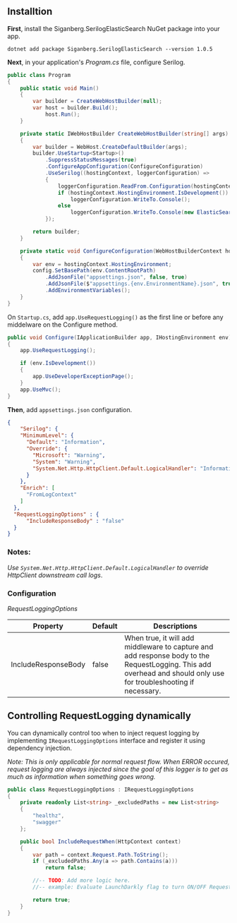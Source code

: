 ## Installtion 

**First**, install the Siganberg.SerilogElasticSearch NuGet package into your app.

```
dotnet add package Siganberg.SerilogElasticSearch --version 1.0.5
```

**Next**, in your application's _Program.cs_ file, configure Serilog.  


```c#
public class Program
{
    public static void Main()
    {
        var builder = CreateWebHostBuilder(null);
        var host = builder.Build();
            host.Run();
    }

    private static IWebHostBuilder CreateWebHostBuilder(string[] args)
    {
        var builder = WebHost.CreateDefaultBuilder(args);
        builder.UseStartup<Startup>()
            .SuppressStatusMessages(true)
            .ConfigureAppConfiguration(ConfigureConfiguration)
            .UseSerilog((hostingContext, loggerConfiguration) =>
            {
                loggerConfiguration.ReadFrom.Configuration(hostingContext.Configuration);
                if (hostingContext.HostingEnvironment.IsDevelopment())
                    loggerConfiguration.WriteTo.Console();
                else
                    loggerConfiguration.WriteTo.Console(new ElasticSearchFormatter());
            });

        return builder;
    }

    private static void ConfigureConfiguration(WebHostBuilderContext hostingContext, IConfigurationBuilder config)
    {
        var env = hostingContext.HostingEnvironment;
        config.SetBasePath(env.ContentRootPath)
            .AddJsonFile("appsettings.json", false, true)
            .AddJsonFile($"appsettings.{env.EnvironmentName}.json", true)
            .AddEnvironmentVariables();
    }
}
```

On `Startup.cs`, add  `app.UseRequestLogging()` as the first line or before any middelware on the Configure method. 

```c#
public void Configure(IApplicationBuilder app, IHostingEnvironment env)
{
    app.UseRequestLogging();

    if (env.IsDevelopment())
    {
        app.UseDeveloperExceptionPage();
    }
    app.UseMvc();
}
```

**Then**, add `appsettings.json` configuration.

```json
{
    "Serilog": {
    "MinimumLevel": {
      "Default": "Information",
      "Override": {
        "Microsoft": "Warning",
        "System": "Warning",
        "System.Net.Http.HttpClient.Default.LogicalHandler": "Information"
      }
    },
    "Enrich": [
      "FromLogContext"
    ]
  },
  "RequestLoggingOptions" : {
      "IncludeResponseBody" : "false"
  }
}
```

### Notes: 

*Use `System.Net.Http.HttpClient.Default.LogicalHandler` to override HttpClient downstream call logs*. 

### Configuration


*RequestLoggingOptions*

| Property | Default | Descriptions                                                                                                                                       |
|---------------------|---------|----------------------------------------------------------------------------------------------------------------------------------------------------|
|     IncludeResponseBody                | false   | When true, it will add middleware to capture and add response body to the RequestLogging. This add overhead and should only use for troubleshooting if necessary.  |                                                                                                                                               |


## Controlling RequestLogging dynamically 

You can dynamically control too when to inject request logging by implementing `IRequestLoggingOptions` interface and register it using dependency injection. 

*Note: This is only applicable for normal request flow. When ERROR occured, request logging are always injected since the goal of this logger is to get as much as information when something goes wrong.*

```c#
public class RequestLoggingOptions : IRequestLoggingOptions
{
    private readonly List<string> _excludedPaths = new List<string>
    {
        "healthz",
        "swagger"
    };

    public bool IncludeRequestWhen(HttpContext context)
    {
        var path = context.Request.Path.ToString();
        if (_excludedPaths.Any(a => path.Contains(a)))
            return false;

        //-- TODO: Add more logic here.  
        //-- example: Evaluate LaunchDarkly flag to turn ON/OFF RequestLogging based on some flag.

        return true;
    }    
}
  ```
